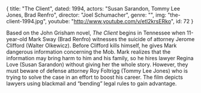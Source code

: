 {
  title: "The Client",
  dated: 1994,
  actors: "Susan Sarandon, Tommy Lee Jones, Brad Renfro",
  director: "Joel Schumacher",
  genre: "",
  img: "the-client-1994.jpg",
  youtube: "http://www.youtube.com/v/etl2krsERko",
  id: 72
}

Based on the John Grisham novel, _The Client_ begins in Tennessee when 11-year-old Mark Sway (Brad Renfro) witnesses the suicide of attorney Jerome Clifford (Walter Olkewicz). Before Clifford kills himself, he gives Mark dangerous information concerning the Mob. Mark realizes that the information may bring harm to him and his family, so he hires lawyer Regina Love (Susan Sarandon) without giving her the whole story. However, they must beware of defense attorney Roy Foltrigg (Tommy Lee Jones) who is trying to solve the case in an effort to boost his career. The film depicts lawyers using blackmail and “bending” legal rules to gain advantage.